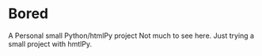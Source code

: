 # Bored
A Personal small Python/htmlPy project 
Not much to see here. Just trying a small project with hmtlPy. 
